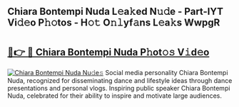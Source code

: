 ## Chiara Bontempi Nuda L𝚎a𝚔ed N𝚞𝚍e - Part-IYT Vi𝚍𝚎o P𝚑𝚘tos - H𝚘𝚝 O𝚗𝚕yf𝚊ns L𝚎a𝚔s WwpgR

# <h2><a href="http://kf9c39.oniu.top/?m=Chiara+Bontempi+Nuda">🔗👉 🔴 Chiara Bontempi Nuda P𝚑ot𝚘𝚜 V𝚒d𝚎o</a></h2>

[![Chiara Bontempi Nuda Nu𝚍e𝚜](https://i.imgur.com/0qMVB7G.gif)](http://kf9c39.oniu.top/?m=Chiara+Bontempi+Nuda)
Social media personality Chiara Bontempi Nuda, recognized for disseminating dance and lifestyle ideas through dance presentations and personal vlogs. Inspiring public speaker Chiara Bontempi Nuda, celebrated for their ability to inspire and motivate large audiences.  
